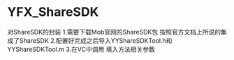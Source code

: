 # YFX_ShareSDK
对ShareSDK的封装
1.需要下载Mob官网的ShareSDK包 按照官方文档上所说的集成了ShareSDK
2.配置好完成之后导入YYShareSDKTool.h和YYShareSDKTool.m
3.在VC中调用 填入方法相关参数 
